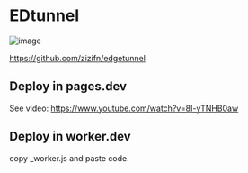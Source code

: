 # EDtunnel

![image](https://cloudflare-ipfs.com/ipfs/bafybeigd6i5aavwpr6wvnwuyayklq3omonggta4x2q7kpmgafj357nkcky)

https://github.com/zizifn/edgetunnel

## Deploy in pages.dev

See video: https://www.youtube.com/watch?v=8I-yTNHB0aw

## Deploy in worker.dev

copy _worker.js and paste code.
